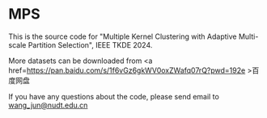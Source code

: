 # MPS

This is the source code for "Multiple Kernel Clustering with Adaptive Multi-scale Partition Selection", IEEE TKDE 2024.

More datasets can be downloaded from <a href=https://pan.baidu.com/s/1f6vGz6gkWV0oxZWafq07rQ?pwd=192e >百度网盘</a>

If you have any questions about the code, please send email to wang_jun@nudt.edu.cn
